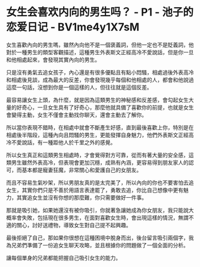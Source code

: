 # 女生会喜欢内向的男生吗？ - P1 - 池子的恋爱日记 - BV1me4y1X7sM

女生喜歡內向的男生嗎，雖然內向他不是一個褒義詞，但他一定也不是貶義詞，他對於一種男生的類型客觀描述，這種男生外表斯文正經高冷不愛說話，但是你一旦和他相處起來，會發現其實內向的男生。

只是沒有勇氣去追女孩子，內心還是有很多優點且有點小悶騷，相處過後外表高冷和相處後見談，成為最大的反差，你會發現幾乎每個和他相處的人，都會和他說過這麼一句話，沒想到你是一個這樣的人，但往往就是這個反差。

最容易讓女生上頭，為什麼，就是因為這類男生的神秘感和反差感，會勾起女生大量的好奇心，一旦女生具有了好奇心，那麼他就具備了喜歡你的前提，也就是女生會變得主動，女生不僅會主動找你聊天，還會主動去了解你。

所以當你表現不錯時，在相處中就會不斷產生好感，直到最後喜歡上你，特別是在相處後半階段，這種內向且悶騷的男生，更能發揮自身魅力，他們外表斯文正經高冷不愛說話，有一種距他人於千里之外的感覺。

所以女生真正和這類男生相處時，才會覺得對方可靠，從而有著大量的安全感，這類男生雖然外表高冷，但表現會更加沉穩，成熟有內涵，更容易得到朋友家人的認可，而基本都是寵妻狂魔，非常關心和愛護自己的女朋友。

而且不容易生氣吵架，所以男朋友真的是太完美了，所以內向的你也不要害怕去追女生，其實你們只是不善於用語言表達罷了，勇敢去追，你比自己想像中更有魅力，其實追女生並沒有你想的那麼難，你只需要做好一件事。

那就是吸引她，如果她還沒有被你吸引，你就著急讓她成為你女朋友，我只能說大概率會失敗，包括現在很多男生，在面對喜歡女生時，會出現這樣的情況，無謂不適的關心，討好送禮物，導致女生對自己提不起興趣。

最後拒絕了自己，那如果你很想在這種困境中脫身而出，後台留言吸引兩個字，我為兄弟們準備了一份追女生聊天攻略，並且根據你的問題做了一個全面的分析。

讓每個單身的兄弟都能把握自己吸引女生的能力。
